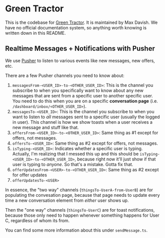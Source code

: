 # Green Tractor
This is the codebase for [Green Tractor](https://greentractor.us/). It is maintained by Max Davish. We have no official documentation system, so anything worth knowing is written down in this README.

## Realtime Messages + Notifications with Pusher
We use [Pusher](http://pusher.com/) to listen to various events like new messages, new offers, etc.

There are a few Pusher channels you need to know about:

1. `messagesFrom-<USER_ID>-to-<OTHER_USER_ID>`: This is the channel you subscribe to when you specifically want to know about any new messages that are sent from a specific user to another specific user. You need to do this when you are on a specific **conversation page** (i.e. `/dashboard/inbox/<OTHER_USER_ID>`).
2. `messagesTo-<USER_ID>`: This is the channel you subscribe to when you want to listen to _all_ messages sent to a specific user (usually the logged in user). This channel is how we show toasts when a user receives a new message and stuff like that.
3. `offersFrom-<USER_ID>-to-<OTHER_USER_ID>`: Same thing as #1 except for offers, not messages.
4. `offersTo-<USER_ID>`: Same thing as #2 except for offers, not messages.
5. `isTyping-<USER_ID>`: Indicates whether a specific user is typing. Actually, I'm realizing that I messed this up and this should be `isTyping-<USER_ID>-to-<OTHER_USER_ID>`, because right now it'll just show if that user is typing to _anyone_. So that's a mistake. Gotta fix that.
6. `offerUpdatesFrom-<USER>-to-<OTHER_USER_ID>`: Same thing as #2 except for offer updates
7. `offerUpdatesTo-<USER>`

In essence, the "two way" channels (`thingsTo-UserA-from-UserB`) are for populating the convesation page, because that page needs to update every time a new conversation element from _either_ user shows up.

Then the "one way" channels (`thingsTo-UserC`) are for toast notifications, because those only need to happen whenever something happens for User C, regardless of whom its from.

You can find some more information about this under `sendMessage.ts`.
